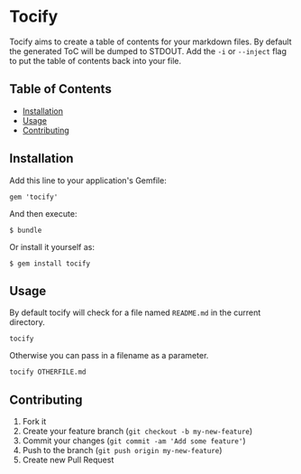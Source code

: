 # Tocify

Tocify aims to create a table of contents for your markdown files.  By default the generated ToC will be dumped to STDOUT.  Add the `-i` or `--inject` flag to put the table of contents back into your file.

## Table of Contents
* [Installation](#installation)
* [Usage](#usage)
* [Contributing](#contributing)

## Installation

Add this line to your application's Gemfile:

    gem 'tocify'

And then execute:

    $ bundle

Or install it yourself as:

    $ gem install tocify

## Usage

By default tocify will check for a file named `README.md` in the current directory.

    tocify

Otherwise you can pass in a filename as a parameter.

    tocify OTHERFILE.md

## Contributing

1. Fork it
2. Create your feature branch (`git checkout -b my-new-feature`)
3. Commit your changes (`git commit -am 'Add some feature'`)
4. Push to the branch (`git push origin my-new-feature`)
5. Create new Pull Request
